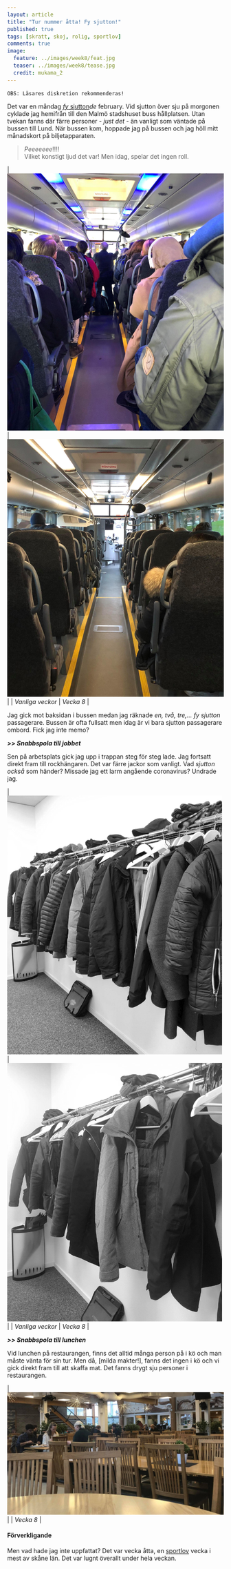 ```yaml
---
layout: article
title: "Tur nummer åtta! Fy sjutton!"
published: true
tags: [skratt, skoj, rolig, sportlov]
comments: true
image:
  feature: ../images/week8/feat.jpg
  teaser: ../images/week8/tease.jpg
  credit: mukama_2
---
```


~~~~~~
OBS: Läsares diskretion rekommenderas!
~~~~~~

Det var en måndag [*fy* sjutton](https://www.svt.se/nyheter/inrikes/fy-sjutton-vilka-konstiga-svordomar)*de* february. Vid sjutton över sju på morgonen cyklade jag hemifrån till den Malmö stadshuset buss hållplatsen. Utan tvekan fanns där färre personer *- just det -* än vanligt som väntade på bussen till Lund. När bussen kom, hoppade jag på bussen och jag höll mitt månadskort på biljetapparaten.
> *Peeeeeee*!!!! <br>
  Vilket konstigt ljud det var! Men idag, spelar det ingen roll.

| <img src="../images/week8/otherWeekBus.jpg" alt="Vanliga veckor"/> | <img src="../images/week8/week8bus.jpg" alt="Vecka 8"/> |
| *Vanliga veckor* | *Vecka 8* |

Jag gick mot baksidan i bussen medan jag räknade *en, två, tre,... fy sjutton* passagerare. Bussen är ofta fullsatt men idag är vi bara sjutton passagerare ombord. Fick jag inte memo?

***>> Snabbspola till jobbet***

Sen på arbetsplats gick jag upp i trappan steg för steg lade. Jag fortsatt direkt fram till rockhängaren. Det var färre jackor som vanligt. Vad *sjutton också* som händer? Missade jag ett larm angående coronavirus? Undrade jag.

| <img src="../images/week8/otherWeekJackor.jpg" alt="other" style="width:500px" /> | <img src="../images/week8/week8jackor.jpg" alt="Vecka 8" style="width:500px" /> |
| *Vanliga veckor* | *Vecka 8*  |

***>> Snabbspola till lunchen***

Vid lunchen på restaurangen, finns det alltid många person på i kö och man måste vänta för sin tur. Men då, [milda makter!], fanns det ingen i kö och vi gick direkt fram till att skaffa mat. Det fanns drygt sju personer i restaurangen.

| <img src="../images/week8/week8lunch.jpg" alt="Vecka 8" style="width:1000px" /> |
| *Vecka 8* |

#### Förverkligande

Men vad hade jag inte uppfattat? Det var vecka åtta, en [sportlov](https://sv.wikipedia.org/wiki/Sportlov_i_Sverige) vecka i mest av skåne län. Det var lugnt överallt under hela veckan.
